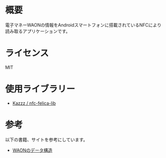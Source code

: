 # 概要
電子マネーWAONの情報をAndroidスマートフォンに搭載されているNFCにより読み取るアプリケーションです。

# ライセンス
MIT

# 使用ライブラリー
+ [Kazzz / nfc-felica-lib](https://github.com/Kazzz/nfc-felica-lib)

# 参考
以下の書籍、サイトを参考にしています。

+ [WAONのデータ構造](http://sourceforge.jp/projects/felicalib/wiki/WAON)
